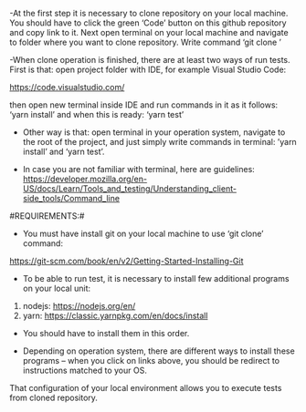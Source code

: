 -At the first step it is necessary to clone repository on your local machine.  You should have to click the green ‘Code’ button on this github repository and copy link to it. Next open terminal on your local machine and navigate to folder where you want to clone repository. Write command ‘git clone <rapository address>’

-When clone operation is finished, there are at least two ways of run tests. First is that: open project folder with IDE, for example Visual Studio Code:

<a href="https://code.visualstudio.com/">https://code.visualstudio.com/</a>

then open new terminal inside IDE and run commands in it as it follows: ‘yarn install’ and when this is ready: ‘yarn test’

- Other way is that: open terminal in your operation system, navigate to the root of the project, and just simply write commands in terminal: ’yarn install’ and ‘yarn test’.

- In case you are not familiar with terminal, here are guidelines: 
<a href="https://developer.mozilla.org/en-US/docs/Learn/Tools_and_testing/Understanding_client-side_tools/Command_line">https://developer.mozilla.org/en-US/docs/Learn/Tools_and_testing/Understanding_client-side_tools/Command_line</a>

#REQUIREMENTS:#

- You must have install git on your local machine to use ‘git clone’ command:

<a href="https://git-scm.com/book/en/v2/Getting-Started-Installing-Git">https://git-scm.com/book/en/v2/Getting-Started-Installing-Git</a>

- To be able to run test, it is necessary to install few additional programs on your local unit: 

1. nodejs: <a href="https://nodejs.org/en/">https://nodejs.org/en/</a>
2. yarn: <a href="https://classic.yarnpkg.com/en/docs/install">https://classic.yarnpkg.com/en/docs/install</a>

- You should have to install them in this order.

- Depending on operation system, there are different ways to install these programs – when you click on links above, you should be redirect to instructions matched to your OS.


That configuration of your local environment allows you to execute tests from cloned repository.
